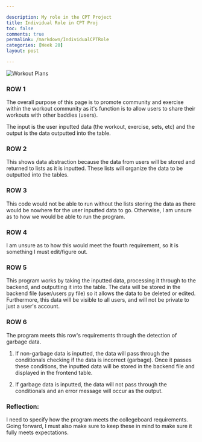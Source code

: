 ```yaml
--- 

description: My role in the CPT Project
title: Individual Role in CPT Proj
toc: false
comments: true
permalink: /markdown/IndividualCPTRole
categories: [Week 20]
layout: post

---
```



![Workout Plans]({{site.baseurl}}/images/WorkoutInput.png)


### ROW 1
The overall purpose of this page is to promote community and exercise within the workout community as it's function is to allow users to share their workouts with other baddies (users).

The input is the user inputted data (the workout, exercise, sets, etc) and the output is the data outputted into the table.

### ROW 2

This shows data abstraction because the data from users will be stored and returned to lists as it is inputted. These lists will organize the data to be outputted into the tables.

### ROW 3

This code would not be able to run without the lists storing the data as there would be nowhere for the user inputted data to go. Otherwise, I am unsure as to how we would be able to run the program.

### ROW 4

I am unsure as to how this would meet the fourth requirement, so it is something I must edit/figure out.

### ROW 5

This program works by taking the inputted data, processing it through to the backend, and outputting it into the table. The data will be stored in the backend file (user/users py file) so it allows the data to be deleted or edited. Furthermore, this data will be visible to all users, and will not be private to just a user's account. 

### ROW 6

The program meets this row's requirements through the detection of garbage data. 

1. If non-garbage data is inputted, the data will pass through the conditionals checking if the data is incorrect (garbage). Once it passes these conditions, the inputted data will be stored in the backend file and displayed in the frontend table.

2. If garbage data is inputted, the data will not pass through the conditionals and an error message will occur as the output. 




### Reflection:

I need to specify how the program meets the collegeboard requirements. Going forward, I must also make sure to keep these in mind to make sure it fully meets expectations.